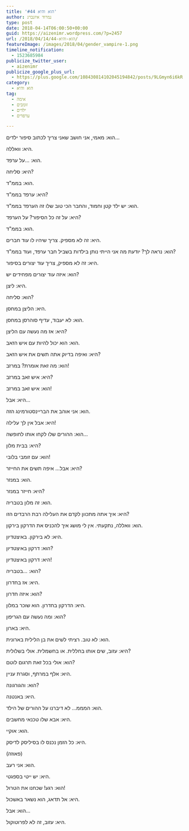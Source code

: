 ```yaml
---
title: 'הוא והיא #44'
author: נמרוד איזנברג
type: post
date: 2018-04-14T06:00:50+00:00
guid: https://aizenimr.wordpress.com/?p=2457
url: /2018/04/14/הוא-והיא-44/
featureImage: /images/2018/04/gender_vampire-1.png
timeline_notification:
  - 1523685984
publicize_twitter_user:
  - aizenimr
publicize_google_plus_url:
  - https://plus.google.com/108430814102045194842/posts/9LGmyn6i6kR
category:
  - הוא והיא
tag:
  - אימה
  - זומבים
  - ילדים
  - ערפדים

---
```

הוא: מאמי, אני חושב שאני צריך לכתוב סיפור ילדים&#8230;

היא: וואללה.

הוא: &#8230;על ערפד.

היא: סליחה?

הוא: בממ"ד.

היא: ערפד בממ"ד?

הוא: יש ילד קטן וחמוד, והחבר הכי טוב שלו זה הערפד בממ"ד.

היא: על זה כל הסיפור? על הערפד?

הוא: בממ"ד.

היא: זה לא מספיק. צריך שיהיו לו עוד חברים.

הוא: נראה לך? יודעת מה אני הייתי נותן בילדות בשביל חבר ערפד, ועוד בממ"ד?

היא: זה לא מספיק, צריך עוד יצורים בסיפור.

הוא: איזה עוד יצורים מפחידים יש?

היא: ליצן.

הוא: סליחה?

היא: הליצן במחסן.

הוא: לא יעבוד, עדיף סוהרסן במחסן.

היא: אז מה נעשה עם הליצן?

הוא: הוא יכול להיות עם איש הזאב.

היא: ואיפה בדיוק אתה תשים את איש הזאב?

הוא: מה זאת אומרת? במרזב!

היא: איש זאב במרזב?

הוא: איש זאב במרזב!

היא: אבל&#8230;

הוא: אני אוהב את הבריינסטורמינג הזה.

היא: אבל אין לך עלילה!

הוא: ההורים שלו לקחו אותו לחופשה&#8230;

היא: בבית מלון?

הוא: עם זומבי בלובי!

היא: אבל&#8230; איפה תשים את החייזר?

הוא: במנזר.

היא: חייזר במנזר?

הוא: זה מלון בטבריה.

היא: איך אתה מתכוון לקדם את העלילה רבת הרבדים הזו?

הוא: וואללה, נתקעתי. אין לי מושג איך להכניס את הדרקון בירקון.

היא: לא בירקון. באיצטדיון.

הוא: דרקון באיצטדיון?

היא: דרקון באיצטדיון!

הוא: &#8230;בטבריה?

היא: אז בחדרון.

הוא: איזה חדרון?

היא: הדרקון בחדרון. הוא שוכר במלון.

הוא: ומה נעשה עם הגריפון?

היא: בארון.

הוא: לא טוב. רציתי לשים את בן הלילית בארונית.

היא: עזוב, שים אותו בחללית. או בחשמלית. אולי בשלולית?

הוא: אולי בכל זאת תרגום לוטם?

היא: אלף במרתף, וסגרת עניין.

הוא: והגורגונה?

היא: באנטנה.

הוא: המממ&#8230; לא דיברנו על ההורים של הילד.

היא: אבא שלו טכנאי מחשבים.

הוא: אוקיי.

היא: כל הזמן נכנס לו בסיליסק לדיסק.

(פאוזה)

הוא: אני רעב.

היא: יש ייטי בספגטי.

הוא: רגע! שכחנו את הטרול!

היא: אל תדאג, הוא נשאר באשכול.

הוא: אבל&#8230;

היא: עזוב, זה לא לפרוטוקול.